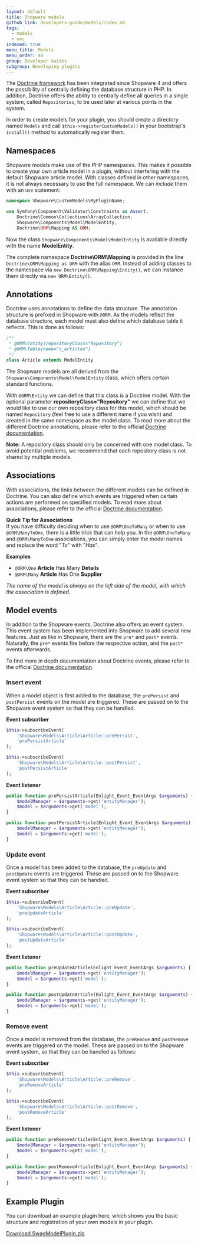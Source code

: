 ```yaml
---
layout: default
title: Shopware models
github_link: developers-guide/models/index.md
tags:
  - models
  - mvc
indexed: true
menu_title: Models
menu_order: 40
group: Developer Guides
subgroup: Developing plugins
---
```


The [Doctrine framework](http://docs.doctrine-project.org/projects/doctrine-orm/en/latest/) has been integrated since Shopware 4 and offers the possibility of centrally defining the database structure in PHP. In addition, Doctrine offers the ability to centrally define all queries in a single system, called `Repositories`, to be used later at various points in the system.

In order to create models for your plugin, you should create a directory named `Models` and call `$this->registerCustomModels()` in your bootstrap's `install()` method to automatically register them.

<div class="toc-list"></div>

## Namespaces

Shopware models make use of the PHP namespaces. This makes it possible to create your own article model in a plugin, without interfering with the default Shopware article model. With classes defined in other namespaces, it is not always necessary to use the full namespace. We can *include* them with an `use` statement:

```php
namespace Shopware\CustomModels\MyPluginName;

use Symfony\Component\Validator\Constraints as Assert,
    Doctrine\Common\Collections\ArrayCollection,
    Shopware\Components\Model\ModelEntity,
    Doctrine\ORM\Mapping AS ORM;
```

Now the class `Shopware\Components\Model\ModelEntity` is available directly with the name **ModelEntity**. 

The complete namespace **Doctrine\ORM\Mapping** is provided in the line `Doctrine\ORM\Mapping as ORM` with the alias `ORM`. Instead of adding classes to the namespace via `new Doctrine\ORM\Mapping\Entity()`, we can instance them directly via `new ORM\Entity()`.

## Annotations

Doctrine uses annotations to define the data structure. The annotation structure is prefixed in Shopware with `@ORM`. As the models reflect the database structure, each model must also define which database table it reflects. This is done as follows:

```php
/**
 * @ORM\Entity(repositoryClass="Repository")
 * @ORM\Table(name="s_articles")
 */
class Article extends ModelEntity
```

The Shopware models are all derived from the `Shopware\Components\Model\ModelEntity` class, which offers certain standard functions. 

With `@ORM\Entity` we can define that this class is a Doctrine model. With the optional parameter **repositoryClass="Repository"** we can define that we would like to use our own repository class for this model, which should be named `Repository` (feel free to use a different name if you wish) and created in the same namespace as the model class. To read more about the different Doctrine annotations, please refer to the official [Doctrine documentation](http://docs.doctrine-project.org/projects/doctrine-orm/en/latest/reference/annotations-reference.html).
 
<div class="alert alert-error">
	<strong>Note:</strong> A repository class should only be concerned with one model class. To avoid potential problems, we recommend that each repository class is not shared by multiple models.
</div>

## Associations

With associations, the links between the different models can be defined in Doctrine. You can also define which events are triggered when certain actions are performed on specified models. To read more about associations, please refer to the official [Doctrine documentation](http://docs.doctrine-project.org/projects/doctrine-orm/en/latest/reference/working-with-associations.html).

<div class="alert alert-info">

<strong>Quick Tip for Associations</strong><br/>
If you have difficulty deciding when to use `@ORM\OneToMany` or when to use `@ORM\ManyToOne`, there is a little trick that can help you. In the `@ORM\OneToMany` and `@ORM\ManyToOne` associations, you can simply enter the model names and replace the word "_To_" with "_Has_".

**Examples**  
* `@ORM\One` **Article** Has Many **Details**  
* `@ORM\Many` **Article** Has One **Supplier**

_The name of the model is always on the left side of the model, with which the association is defined._

</div>

## Model events

In addition to the Shopware events, Doctrine also offers an event system. This event system has been implemented into Shopware to add several new features. Just as like in Shopware, there are the `pre*` and `post*` events. Naturally, the `pre*` events fire before the respective action, and the `post*` events afterwards.

To find more in depth documentation about Doctrine events, please refer to the official [Doctrine documentation](http://docs.doctrine-project.org/projects/doctrine-orm/en/latest/reference/events.html).

### Insert event

When a model object is first added to the database, the `prePersist` and `postPersist` events on the model are triggered. These are passed on to the Shopware event system so that they can be handled.

**Event subscriber**
```php
$this->subscribeEvent(
    'Shopware\Models\Article\Article::prePersist',
    'prePersistArticle'
);

$this->subscribeEvent(
    'Shopware\Models\Article\Article::postPersist',
    'postPersistArticle'
);
```

**Event listener**
```php
public function prePersistArticle(Enlight_Event_EventArgs $arguments) {
    $modelManager = $arguments->get('entityManager');
    $model = $arguments->get('model');
}

public function postPersistArticle(Enlight_Event_EventArgs $arguments) {
    $modelManager = $arguments->get('entityManager');
    $model = $arguments->get('model');
}
```

### Update event
Once a model has been added to the database, the `preUpdate` and `postUpdate` events are triggered. These are passed on to the Shopware event system so that they can be handled.

**Event subscriber**
```php
$this->subscribeEvent(
    'Shopware\Models\Article\Article::preUpdate',
    'preUpdateArticle'
);

$this->subscribeEvent(
    'Shopware\Models\Article\Article::postUpdate',
    'postUpdateArticle'
);
```
**Event listener**
```php
public function preUpdateArticle(Enlight_Event_EventArgs $arguments) {
    $modelManager = $arguments->get('entityManager');
    $model = $arguments->get('model');
}

public function postUpdateArticle(Enlight_Event_EventArgs $arguments) {
    $modelManager = $arguments->get('entityManager');
    $model = $arguments->get('model');
}
```

### Remove event
Once a model is removed from the database, the `preRemove` and `postRemove` events are triggered on the model. These are passed on to the Shopware event system, so that they can be handled as follows:

**Event subscriber**
```php
$this->subscribeEvent(
    'Shopware\Models\Article\Article::preRemove',
    'preRemoveArticle'
);

$this->subscribeEvent(
    'Shopware\Models\Article\Article::postRemove',
    'postRemoveArticle'
);
```

**Event listener**
```php
public function preRemoveArticle(Enlight_Event_EventArgs $arguments) {
    $modelManager = $arguments->get('entityManager');
    $model = $arguments->get('model');
}

public function postRemoveArticle(Enlight_Event_EventArgs $arguments) {
    $modelManager = $arguments->get('entityManager');
    $model = $arguments->get('model');
}
```

## Example Plugin

You can download an example plugin here, which shows you the basic structure and registration of your own models in your plugin.

[Download SwagModelPlugin.zip](/exampleplugins/SwagModelPlugin.zip)